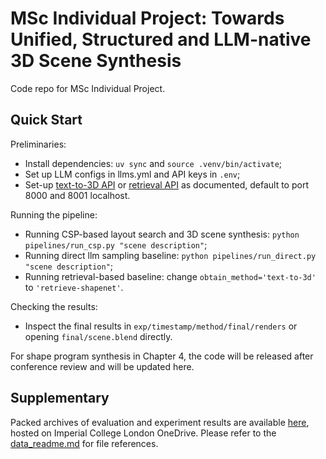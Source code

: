 # MSc Individual Project: Towards Unified, Structured and LLM-native 3D Scene Synthesis

Code repo for MSc Individual Project. 

## Quick Start

Preliminaries:
- Install dependencies: `uv sync` and `source .venv/bin/activate`;
- Set up LLM configs in llms.yml and API keys in `.env`;
- Set-up [text-to-3D API](https://github.com/SanBingYouYong/TRELLIS-API) or [retrieval API](https://github.com/SanBingYouYong/shapenet-db) as documented, default to port 8000 and 8001 localhost.

Running the pipeline: 
- Running CSP-based layout search and 3D scene synthesis: `python pipelines/run_csp.py "scene description"`;
- Running direct llm sampling baseline: `python pipelines/run_direct.py "scene description"`;
- Running retrieval-based baseline: change `obtain_method='text-to-3d'` to `'retrieve-shapenet'`.

Checking the results: 
- Inspect the final results in `exp/timestamp/method/final/renders` or opening `final/scene.blend` directly. 

For shape program synthesis in Chapter 4, the code will be released after conference review and will be updated here. 

## Supplementary

Packed archives of evaluation and experiment results are available [here](https://imperiallondon-my.sharepoint.com/:f:/g/personal/sz2224_ic_ac_uk/Ej2Kb61sLvZGif-XJDeGbeUBmka3mee2kfQeC2iiBmcHDA?e=vEwDMP), hosted on Imperial College London OneDrive. Please refer to the [data_readme.md](./data_readme.md) for file references. 
